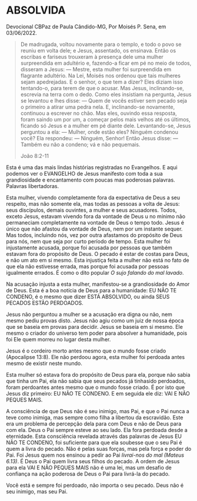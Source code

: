 # ABSOLVIDA

Devocional CBPaz de Paula Cândido-MG, Por Moisés P. Sena, em 03/06/2022.

> De madrugada, voltou novamente para o templo, e todo o povo se reuniu em volta dele; e Jesus, assentado, os ensinava.
> Então os escribas e fariseus trouxeram à presença dele uma mulher  surpreendida em adultério e, fazendo-a ficar em pé no meio de todos, disseram a Jesus: — Mestre, esta mulher foi surpreendida em flagrante adultério.
> Na Lei, Moisés nos ordenou que tais mulheres sejam apedrejadas. E o senhor, o que tem a dizer?
> Eles diziam isso tentando-o, para terem de que o acusar. Mas Jesus, inclinando-se, escrevia na terra com o dedo.
> Como eles insistiam na pergunta, Jesus se levantou e lhes disse: — Quem de  vocês estiver sem pecado seja o primeiro a atirar uma pedra nela. E, inclinando-se novamente, continuou a escrever no chão. Mas eles, ouvindo essa resposta, foram saindo um por um, a começar pelos  mais velhos até os últimos, ficando só Jesus e a mulher em pé diante  dele.
> Levantando-se, Jesus perguntou a ela: — Mulher, onde estão eles? Ninguém condenou você?
> Ela respondeu: — Ninguém, Senhor!
> Então Jesus disse: — Também eu não a condeno; vá e não pequemais.
>
> João 8:2-11

Esta é uma das mais lindas histórias registradas no Evangelhos. E aqui podemos ver o EVANGELHO de Jesus manifesto com toda a sua grandiosidade e encantamento com poucas mas poderosas palavras. Palavras libertadoras.

Esta mulher, vivendo completamente fora da expectativa de Deus a seu respeito, mas não somente ela, mas todas as pessoas a volta de Jesus: seus discípulos, demais ouvintes, a mulher e seus acusadores. Todos, exceto Jesus, estavam vivendo fora da vontade de Deus u no mínimo não permaneciam completamente na vontade de Deus o tempo todo. Jesus é único que não afastou da vontade de Deus, nem por um instante sequer. Mas todos, incluindo nós, vez por outra afastamos do propósito de Deus para nós, nem que seja por curto período de tempo. Esta mulher foi injustamente acusada, porque foi acusada por pessoas que também estavam fora do propósito de Deus. O pecado é estar de costas para Deus, e não um ato em si mesmo. Esta injustiça feita a mulher não está no fato de que ela não estivesse errada, mas porque foi acusada por pessoas igualmente errados. É como o dito popular *O sujo falando do mal lavado*.

Na acusação injusta a esta mulher, manifestou-se a grandiosidade do Amor de Deus. Esta é a boa notícia de Deus para a humanidade: EU NÃO TE CONDENO, é o mesmo que dizer ESTÁ ABSOLVIDO, ou ainda SEUS PECADOS ESTÃO PERDOADOS.

Jesus não perguntou a mulher se a acusação era digna ou não, nem mesmo pediu provas disto. Jesus não agiu como um juiz de nossa época que se baseia em provas para decidir. Jesus se baseia em si mesmo. Ele mesmo o criador do universo tem poder para absolver a humanidade, pois foi Ele quem morreu no lugar desta mulher.

Jesus é o cordeiro morto antes mesmo que o mundo fosse criado (Apocalipse 13:8). Ele não perdoou agora, esta mulher foi perdoada antes mesmo de existir neste mundo. 

Esta mulher só estava fora do propósito de Deus para ela, porque não sabia que tinha um Pai, ela não sabia que seus pecados já tinhasido perdoados, foram perdoantes antes mesmo que o mundo fosse criado. É por isto que Jesus diz primeiro: EU NÃO TE CONDENO. E em seguida ele diz: VAI E NÃO PEQUES MAIS. 

A consciência de que Deus não é seu inimigo, mas Pai, e que o Pai nunca a teve como inimiga, mas sempre como filha a libertou da escravidão. Este era um problema de percepção dela para com Deus e não de Deus para com ela. Deus o Pai sempre esteve ao seu lado. Ela fora perdoada desde a eternidade. Esta consciência revelada através das palavras de Jesus EU NÃO TE CONDENO, foi suficiente para que ela soubesse que o seu Pai é quem a livra do pecado. Não é pelas suas forças, mas pela força e poder do Pai. Foi Jesus quem nos ensinou a pedir ao Pai *livrai-nos do mal (Mateus 6.13)*. É Deus o Pai quem livra seus filhos do pecado. A ordem de Jesus para ela VAI E NÃO PEQUES MAIS não é uma lei, mas um desafio de confiança na ação poderosa de Deus o Pai para livrá-la do pecado.

Você está e sempre foi perdoado, não importa o seu pecado. Deus não é seu inimigo, mas seu Pai.
